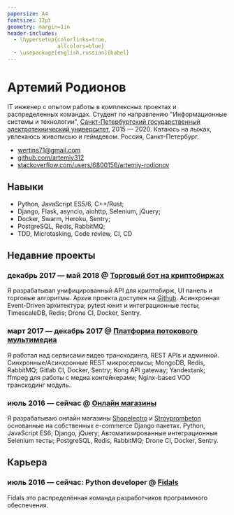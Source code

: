 ```yaml
---
papersize: A4
fontsize: 12pt
geometry: margin=1in
header-includes:
  - \hypersetup{colorlinks=true,
                allcolors=blue}
  - \usepackage[english,russian]{babel}
---
```


# Артемий Родионов

IT инженер c опытом работы в комплексных проектах и распределенных командах. Студент по направлению "Информационные системы и технологии", [Санкт-Петербургский государственный электротехнический университет](https://etu.ru/), 2015 &mdash; 2020. Катаюсь на лыжах, увлекаюсь живописью и геймдевом. Россия, Санкт-Петербург.

- [wertins71@gmail.com](mailto:wertins71@gmail.com)
- [github.com/artemiy312](https://github.com/artemiy312)
- [stackoverflow.com/users/6800156/artemiy-rodionov](https://stackoverflow.com/users/6800156/artemiy-rodionov)

## Навыки
- Python, JavaScript ES5/6, C++/Rust;
- Django, Flask, asyncio, aiohttp, Selenium, jQuery;
- Docker, Swarm, Heroku, Sentry;
- PostgreSQL, Redis, RabbitMQ;
- TDD, Microtasking, Code review, CI, CD

## Недавние проекты

### декабрь 2017 &mdash; май 2018 @ [Торговый бот на криптобиржах](https://github.com/fidals/cryptotrader)

Я разрабатывал унифицированный API для криптобирж, UI панель и торговые алгоритмы. Архив проекта доступен на [Github](https://github.com/fidals/cryptotrader). Асинхронная Event-Driven архитектура; pytest юнит и интеграционные тесты; TimescaleDB, Redis; Drone CI, Docker, Sentry.

### март 2017 &mdash; декабрь 2017 @ [Платформа потокового мультимедиа](https://start.ru/)

Я работал над сервисами видео транскодинга, REST APIs и админкой. Синхронные/Асинхронные REST микросервисы; MongoDB, Redis, RabbitMQ; Gitlab CI, Docker, Sentry; Kong API gateway; Yandextank; ffmpeg для работы с медиа контейнерами; Nginx-based VOD транскодинг модуль.

### июль 2016 &mdash; сейчас @ [Онлайн магазины](https://github.com/fidals/)

Я разрабатываю онлайн магазины [Shopelectro](https://github.com/fidals/shopelectro) и [Stroyprombeton](https://github.com/fidals/Stroyprombeton) основанные на собственных e-commerce Django пакетах. Python, JavaScript ES6; Django, jQuery; Автоматизированные интеграционные Selenium тесты; PostgreSQL, Redis, RabbitMQ; Drone CI, Docker, Sentry.

## Карьера

### июль 2016 &mdash; сейчас: Python developer @ [Fidals](https://fidals.com/)

Fidals это распределённая команда разработчиков программного обеспечения.
